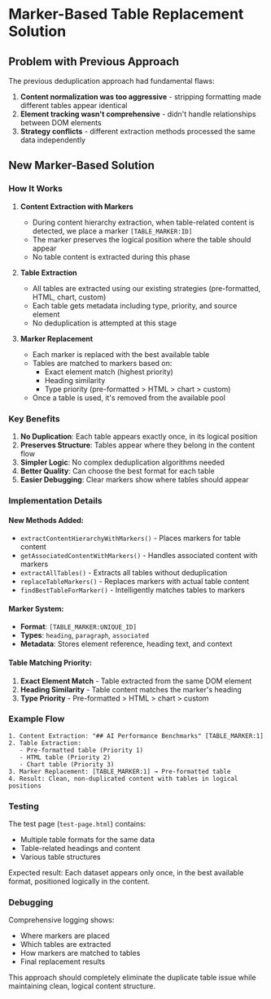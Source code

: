 # Marker-Based Table Replacement Solution

## Problem with Previous Approach

The previous deduplication approach had fundamental flaws:
1. **Content normalization was too aggressive** - stripping formatting made different tables appear identical
2. **Element tracking wasn't comprehensive** - didn't handle relationships between DOM elements
3. **Strategy conflicts** - different extraction methods processed the same data independently

## New Marker-Based Solution

### How It Works

1. **Content Extraction with Markers**
   - During content hierarchy extraction, when table-related content is detected, we place a marker `[TABLE_MARKER:ID]`
   - The marker preserves the logical position where the table should appear
   - No table content is extracted during this phase

2. **Table Extraction**
   - All tables are extracted using our existing strategies (pre-formatted, HTML, chart, custom)
   - Each table gets metadata including type, priority, and source element
   - No deduplication is attempted at this stage

3. **Marker Replacement**
   - Each marker is replaced with the best available table
   - Tables are matched to markers based on:
     - Exact element match (highest priority)
     - Heading similarity
     - Type priority (pre-formatted > HTML > chart > custom)
   - Once a table is used, it's removed from the available pool

### Key Benefits

1. **No Duplication**: Each table appears exactly once, in its logical position
2. **Preserves Structure**: Tables appear where they belong in the content flow
3. **Simpler Logic**: No complex deduplication algorithms needed
4. **Better Quality**: Can choose the best format for each table
5. **Easier Debugging**: Clear markers show where tables should appear

### Implementation Details

#### New Methods Added:
- `extractContentHierarchyWithMarkers()` - Places markers for table content
- `getAssociatedContentWithMarkers()` - Handles associated content with markers
- `extractAllTables()` - Extracts all tables without deduplication
- `replaceTableMarkers()` - Replaces markers with actual table content
- `findBestTableForMarker()` - Intelligently matches tables to markers

#### Marker System:
- **Format**: `[TABLE_MARKER:UNIQUE_ID]`
- **Types**: `heading`, `paragraph`, `associated`
- **Metadata**: Stores element reference, heading text, and context

#### Table Matching Priority:
1. **Exact Element Match** - Table extracted from the same DOM element
2. **Heading Similarity** - Table content matches the marker's heading
3. **Type Priority** - Pre-formatted > HTML > chart > custom

### Example Flow

```
1. Content Extraction: "## AI Performance Benchmarks" [TABLE_MARKER:1]
2. Table Extraction: 
   - Pre-formatted table (Priority 1)
   - HTML table (Priority 2)
   - Chart table (Priority 3)
3. Marker Replacement: [TABLE_MARKER:1] → Pre-formatted table
4. Result: Clean, non-duplicated content with tables in logical positions
```

### Testing

The test page (`test-page.html`) contains:
- Multiple table formats for the same data
- Table-related headings and content
- Various table structures

Expected result: Each dataset appears only once, in the best available format, positioned logically in the content.

### Debugging

Comprehensive logging shows:
- Where markers are placed
- Which tables are extracted
- How markers are matched to tables
- Final replacement results

This approach should completely eliminate the duplicate table issue while maintaining clean, logical content structure.
